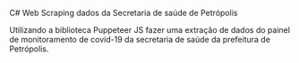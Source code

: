 C# Web Scraping dados da Secretaria de saúde de Petrópolis

Utilizando a biblioteca Puppeteer JS fazer uma extração de dados do painel de monitoramento de covid-19 da secretaria de saúde da prefeitura de Petrópolis.




    






